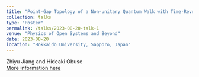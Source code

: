 ```yaml
---
title: "Point-Gap Topology of a Non-unitary Quantum Walk with Time-Reversal Symmetry"
collection: talks
type: "Poster"
permalink: /talks/2023-08-20-talk-1
venue: "Physics of Open Systems and Beyond"
date: 2023-08-20
location: "Hokkaido University, Sapporo, Japan"
---
```


Zhiyu Jiang and Hideaki Obuse  
[More information here](https://sites.google.com/view/pos-byd/home?authuser=0)

